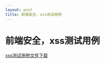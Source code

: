```yaml
---
layout: post
title: 前端安全，xss测试用例
---
```

    
# 前端安全，xss测试用例

[xss测试用例文件下载](/attachments/2014-04-27-XSS-test-case.txt)
